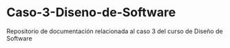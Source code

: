 # Caso-3-Diseno-de-Software
Repositorio de documentación relacionada al caso 3 del curso de Diseño de Software
